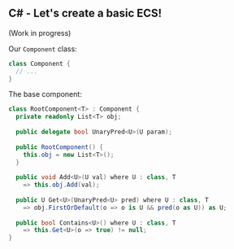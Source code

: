 ## C# - Let's create a basic ECS!
(Work in progress)

Our `Component` class:
```cs
class Component {
  // ...
}
```

The base component:
```cs
class RootComponent<T> : Component {
  private readonly List<T> obj;
 
  public delegate bool UnaryPred<U>(U param);
 
  public RootComponent() {
    this.obj = new List<T>();
  }
 
  public void Add<U>(U val) where U : class, T
    => this.obj.Add(val);
    
  public U Get<U>(UnaryPred<U> pred) where U : class, T
    => obj.FirstOrDefault(o => o is U && pred(o as U)) as U;
    
  public bool Contains<U>() where U : class, T
    => this.Get<U>(o => true) != null;
}
```
